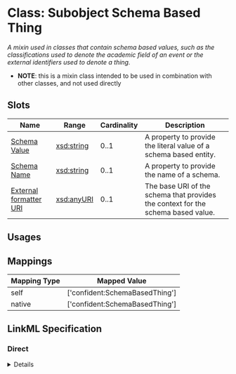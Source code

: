 # Class: Subobject Schema Based Thing
_A mixin used in classes that contain schema based values, such as the classifications used to denote the academic field of an event or the external identifiers used to denote a thing._




* __NOTE__: this is a mixin class intended to be used in combination with other classes, and not used directly



<!-- no inheritance hierarchy -->


## Slots

| Name | Range | Cardinality | Description  | 
| ---  | --- | --- | --- | 
| [Schema Value](schema_value.md) | [xsd:string](http://www.w3.org/2001/XMLSchema#string) | 0..1 | A property to provide the literal value of a schema based entity.  | 
| [Schema Name](schema_name.md) | [xsd:string](http://www.w3.org/2001/XMLSchema#string) | 0..1 | A property to provide the name of a schema.  | 
| [External formatter URI](schema_base_uri.md) | [xsd:anyURI](http://www.w3.org/2001/XMLSchema#anyURI) | 0..1 | The base URI of the schema that provides the context for the schema based value.  | 


## Usages












## Mappings

| Mapping Type | Mapped Value |
| ---  | ---  |
| self | ['confident:SchemaBasedThing'] |
| native | ['confident:SchemaBasedThing'] |


## LinkML Specification

<!-- TODO: investigate https://stackoverflow.com/questions/37606292/how-to-create-tabbed-code-blocks-in-mkdocs-or-sphinx -->

### Direct

<details>
```yaml
name: SchemaBasedThing
description: A mixin used in classes that contain schema based values, such as the
  classifications used to denote the academic field of an event or the external identifiers
  used to denote a thing.
title: Subobject Schema Based Thing
from_schema: https://raw.githubusercontent.com/TIBHannover/ConfIDent_schema/%238_naming/src/linkml/ConfIDent_schema.yaml
mixin: true
slots:
- schema_value
- schema_name
- schema_base_uri

```
</details>

### Induced

<details>
```yaml
name: SchemaBasedThing
description: A mixin used in classes that contain schema based values, such as the
  classifications used to denote the academic field of an event or the external identifiers
  used to denote a thing.
title: Subobject Schema Based Thing
from_schema: https://raw.githubusercontent.com/TIBHannover/ConfIDent_schema/%238_naming/src/linkml/ConfIDent_schema.yaml
mixin: true
attributes:
  schema_value:
    name: schema_value
    description: A property to provide the literal value of a schema based entity.
    title: Schema Value
    from_schema: https://raw.githubusercontent.com/TIBHannover/ConfIDent_schema/%238_naming/src/linkml/ConfIDent_schema.yaml
    alias: schema_value
    owner: SchemaBasedThing
    range: string
  schema_name:
    name: schema_name
    description: A property to provide the name of a schema.
    title: Schema Name
    from_schema: https://raw.githubusercontent.com/TIBHannover/ConfIDent_schema/%238_naming/src/linkml/ConfIDent_schema.yaml
    alias: schema_name
    owner: SchemaBasedThing
    range: string
  schema_base_uri:
    name: schema_base_uri
    description: The base URI of the schema that provides the context for the schema
      based value.
    title: External formatter URI
    from_schema: https://raw.githubusercontent.com/TIBHannover/ConfIDent_schema/%238_naming/src/linkml/ConfIDent_schema.yaml
    alias: schema_base_uri
    owner: SchemaBasedThing
    range: uriorcurie

```
</details>